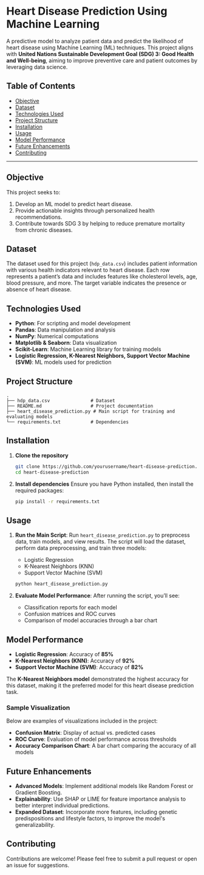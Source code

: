 # Heart Disease Prediction Using Machine Learning

A predictive model to analyze patient data and predict the likelihood of heart disease using Machine Learning (ML) techniques. This project aligns with **United Nations Sustainable Development Goal (SDG) 3: Good Health and Well-being**, aiming to improve preventive care and patient outcomes by leveraging data science.

## Table of Contents
- [Objective](#objective)
- [Dataset](#dataset)
- [Technologies Used](#technologies-used)
- [Project Structure](#project-structure)
- [Installation](#installation)
- [Usage](#usage)
- [Model Performance](#model-performance)
- [Future Enhancements](#future-enhancements)
- [Contributing](#contributing)
---

## Objective
This project seeks to:
1. Develop an ML model to predict heart disease.
2. Provide actionable insights through personalized health recommendations.
3. Contribute towards SDG 3 by helping to reduce premature mortality from chronic diseases.

## Dataset
The dataset used for this project (`hdp_data.csv`) includes patient information with various health indicators relevant to heart disease. Each row represents a patient’s data and includes features like cholesterol levels, age, blood pressure, and more. The target variable indicates the presence or absence of heart disease.

## Technologies Used
- **Python**: For scripting and model development
- **Pandas**: Data manipulation and analysis
- **NumPy**: Numerical computations
- **Matplotlib & Seaborn**: Data visualization
- **Scikit-Learn**: Machine Learning library for training models
- **Logistic Regression, K-Nearest Neighbors, Support Vector Machine (SVM)**: ML models used for prediction

## Project Structure
```
.
├── hdp_data.csv               # Dataset
├── README.md                  # Project documentation
├── heart_disease_prediction.py # Main script for training and evaluating models
└── requirements.txt           # Dependencies
```

## Installation
1. **Clone the repository**
   ```bash
   git clone https://github.com/yourusername/heart-disease-prediction.git
   cd heart-disease-prediction
   ```

2. **Install dependencies**
   Ensure you have Python installed, then install the required packages:
   ```bash
   pip install -r requirements.txt
   ```

## Usage
1. **Run the Main Script**:
   Run `heart_disease_prediction.py` to preprocess data, train models, and view results. The script will load the dataset, perform data preprocessing, and train three models:
   - Logistic Regression
   - K-Nearest Neighbors (KNN)
   - Support Vector Machine (SVM)

   ```bash
   python heart_disease_prediction.py
   ```

2. **Evaluate Model Performance**:
   After running the script, you’ll see:
   - Classification reports for each model
   - Confusion matrices and ROC curves
   - Comparison of model accuracies through a bar chart

## Model Performance
- **Logistic Regression**: Accuracy of **85%**
- **K-Nearest Neighbors (KNN)**: Accuracy of **92%**
- **Support Vector Machine (SVM)**: Accuracy of **82%**

The **K-Nearest Neighbors model** demonstrated the highest accuracy for this dataset, making it the preferred model for this heart disease prediction task.

### Sample Visualization
Below are examples of visualizations included in the project:
- **Confusion Matrix**: Display of actual vs. predicted cases
- **ROC Curve**: Evaluation of model performance across thresholds
- **Accuracy Comparison Chart**: A bar chart comparing the accuracy of all models

## Future Enhancements
- **Advanced Models**: Implement additional models like Random Forest or Gradient Boosting.
- **Explainability**: Use SHAP or LIME for feature importance analysis to better interpret individual predictions.
- **Expanded Dataset**: Incorporate more features, including genetic predispositions and lifestyle factors, to improve the model's generalizability.

## Contributing
Contributions are welcome! Please feel free to submit a pull request or open an issue for suggestions.
